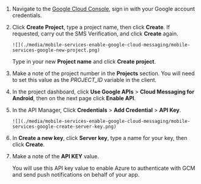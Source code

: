 1. Navigate to the [Google Cloud Console](https://console.developers.google.com/project), sign in with your Google account credentials. 

2. Click **Create Project**, type a project name, then click **Create**. If requested, carry out the SMS Verification, and click **Create** again.

       ![](./media/mobile-services-enable-google-cloud-messaging/mobile-services-google-new-project.png)   

     Type in your new **Project name** and click **Create project**.

3. Make a note of the project number in the **Projects** section. You will need to set this value as the *PROJECT_ID* variable in the client.

4. In the project dashboard, click **Use Google APIs** > **Cloud Messaging for Android**, then on the next page click **Enable API**. 

5. In the API Manager, Click **Credentials** > **Add Credential** > **API Key**. 

       ![](./media/mobile-services-enable-google-cloud-messaging/mobile-services-google-create-server-key.png)

6. In **Create a new key**, click **Server key**, type a name for your key, then click **Create**.

7. Make a note of the **API KEY** value.

    You will use this API key value to enable Azure to authenticate with GCM and send push notifications on behalf of your app.